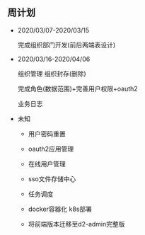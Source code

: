 
## 周计划
 * 2020/03/07-2020/03/15
 
    完成组织部门开发(前后两端表设计)
    
 * 2020/03/16-2020/04/06
  
    组织管理 组织封存(删除)
 
    完成角色(数据范围)+完善用户权限+oauth2

    业务日志

 * 未知
    
   * 用户密码重置
    
   * oauth2应用管理
    
   * 在线用户管理
    
   * sso文件存储中心
    
   * 任务调度
    
   * docker容器化 k8s部署

   * 将前端版本迁移至d2-admin完整版

